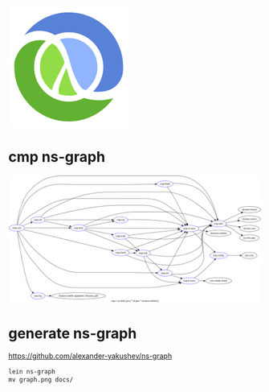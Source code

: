 ![clojure](../clojure_logo.png)

# cmp ns-graph

![cmp ns-graph](graph.png)

# generate ns-graph

https://github.com/alexander-yakushev/ns-graph

```shell
lein ns-graph
mv graph.png docs/
```